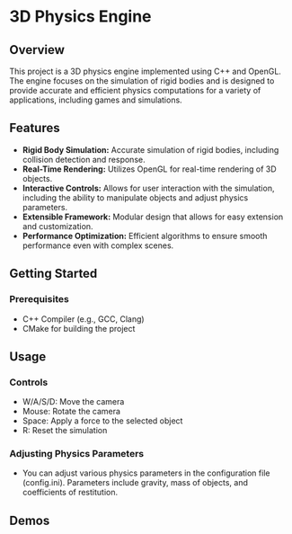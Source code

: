 # 3D Physics Engine

## Overview

This project is a 3D physics engine implemented using C++ and OpenGL. The engine focuses on the simulation of rigid bodies and is designed to provide accurate and efficient physics computations for a variety of applications, including games and simulations.

## Features

- **Rigid Body Simulation:** Accurate simulation of rigid bodies, including collision detection and response.
- **Real-Time Rendering:** Utilizes OpenGL for real-time rendering of 3D objects.
- **Interactive Controls:** Allows for user interaction with the simulation, including the ability to manipulate objects and adjust physics parameters.
- **Extensible Framework:** Modular design that allows for easy extension and customization.
- **Performance Optimization:** Efficient algorithms to ensure smooth performance even with complex scenes.

## Getting Started
### Prerequisites

- C++ Compiler (e.g., GCC, Clang)
- CMake for building the project

## Usage
### Controls
 
 - W/A/S/D: Move the camera
 - Mouse: Rotate the camera
 - Space: Apply a force to the selected object
 - R: Reset the simulation

### Adjusting Physics Parameters

 - You can adjust various physics parameters in the configuration file (config.ini). Parameters include gravity, mass of objects, and coefficients of restitution.

## Demos